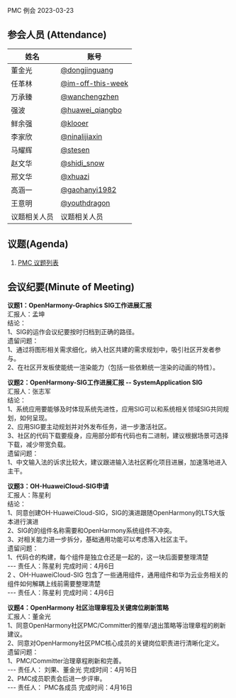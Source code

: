 PMC 例会 2023-03-23

## 参会人员 (Attendance)

| 姓名     | 账号                                       |
| ------ | ---------------------------------------- |
| 董金光    | [@dongjinguang](https://gitee.com/dongjinguang) |
| 任革林    | [@im-off-this-week](https://gitee.com/im-off-this-week) |
| 万承臻    | [@wanchengzhen](https://gitee.com/wanchengzhen) |
| 强波 | [@huawei_qiangbo](https://gitee.com/huawei_qiangbo) |
| 鲜余强 | [@klooer](https://gitee.com/klooer) |
| 李家欣 | [@ninalijiaxin](https://gitee.com/ninalijiaxin) |
| 马耀辉 | [@stesen](https://gitee.com/stesen) |
| 赵文华 | [@shidi_snow](https://gitee.com/shidi_snow) |
| 邢文华 | [@xhuazi](https://gitee.com/xhuazi)      |
| 高涵一 | [@gaohanyi1982](https://gitee.com/gaohanyi1982) |
| 王意明    | [@youthdragon](https://gitee.com/youthdragon) |
| 议题相关人员 | 议题相关人员                                   |

## 议题(Agenda)

1. [PMC 议题列表](https://docs.qingque.cn/s/home/eZQB8yRFQfEFeAxk_6JKZEE0q?identityId=1tbICPd8j3s)

## 会议纪要(Minute of Meeting)

**议题1：OpenHarmony-Graphics SIG工作进展汇报**  
汇报人：孟坤  
结论：  
1、SIG的运作会议纪要按时归档到正确的路径。  
遗留问题：  
1、通过将图形相关需求细化，纳入社区共建的需求规划中，吸引社区开发者参与。  
2、在社区开发板使能统一渲染能力（包括一些依赖统一渲染的动画的特性）。  

**议题2：OpenHarmony-SIG工作进展汇报 -- SystemApplication SIG**  
汇报人：张志军  
结论：  
1、系统应用要能够及时体现系统先进性，应用SIG可以和系统相关领域SIG共同规划，如何呈现。  
2、应用SIG要主动规划并对外发布任务，进一步激活社区。  
3、社区的代码下载要瘦身，应用部分即有代码也有二进制，建议根据场景可选择下载，减少带宽负载。  
遗留问题：  
1、中文输入法的诉求比较大，建议跟进输入法社区孵化项目进展，加速落地进入主干。  

**议题3：OH-HuaweiCloud-SIG申请**  
汇报人：陈星利  
结论：  
1、同意创建OH-HuaweiCloud-SIG，SIG的演进跟随OpenHarmony的LTS大版本进行演进  
2、SIG的的组件名称需要和OpenHarmony系统组件不冲突。  
3、对相关能力进一步拆分，基础通用功能可以考虑落入社区主干。  
遗留问题：  
1、代码仓的构建，每个组件是独立仓还是一起的，这一块后面要整理清楚  
--- 责任人：陈星利 完成时间：4月6日  
2 、OH-HuaweiCloud-SIG 包含了一些通用组件，通用组件和华为云业务相关的组件如何解耦上线前需要整理清楚  
--- 责任人：陈星利 完成时间：4月6日  

**议题4：OpenHarmony 社区治理章程及关键席位刷新策略**  
汇报人：董金光  
1、同意OpenHarmony社区PMC/Committer的推举/退出策略等治理章程的刷新建议。  
2、同意对OpenHarmony社区PMC核心成员的关键岗位职责进行清晰化定义。  
遗留问题：  
1、PMC/Committer治理章程刷新和完善。  
--- 责任人： 刘果、董金光  完成时间：4月16日  
2、PMC成员职责会后进一步评审。  
--- 责任人： PMC各成员   完成时间：4月16日  
